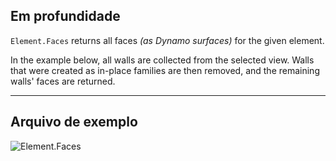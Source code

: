 ## Em profundidade
`Element.Faces` returns all faces _(as Dynamo surfaces)_ for the given element.

In the example below, all walls are collected from the selected view. Walls that were created as in-place families are then removed, and the remaining walls' faces are returned.

___
## Arquivo de exemplo

![Element.Faces](./Revit.Elements.Element.Faces_img.jpg)
